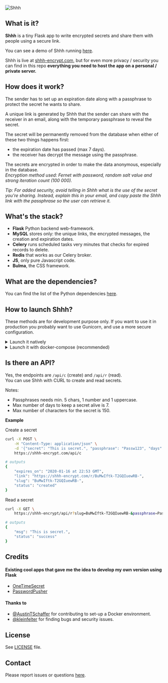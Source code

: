 ![Shhh](https://i.imgur.com/0MPGbQj.png)

## What is it?

**Shhh** is a tiny Flask app to write encrypted secrets and share them with people
using a secure link.  

You can see a demo of Shhh running [here](https://i.imgur.com/XcuhA0o.gif).  

Shhh is live at [shhh-encrypt.com](https://shhh-encrypt.com), but for even more privacy 
/ security you can find in this repo **everything you need to host the app on a personal / private server.**  

## How does it work?

The sender has to set up an expiration date along with a passphrase to protect 
the secret he wants to share.  

A unique link is generated by Shhh that the sender can share with the receiver in an email, along with the 
temporary passphrase to reveal the secret.  

The secret will be permanently removed from the database when either of these two things happens first:  
* the expiration date has passed (max 7 days).  
* the receiver has decrypt the message using the passphrase.  

The secrets are encrypted in order to make the data anonymous, especially in the database.  
_Encryption method used: Fernet with password, random salt value and strong iteration count (100 000)._  

_Tip: For added security, avoid telling in Shhh what is the use of the secret you're 
sharing. Instead, explain this in your email, and copy paste the Shhh link with the passphrase
so the user can retrieve it._  

## What's the stack?

* **Flask** Python backend web-framework.  
* **MySQL** stores only: the unique links, the encrypted messages, the creation and expiration dates.  
* **Celery** runs scheduled tasks very minutes that checks for expired records to delete.  
* **Redis** that works as our Celery broker.  
* **JS**, only pure Javascript code.  
* **Bulma**, the CSS framework.  

## What are the dependencies?

You can find the list of the Python dependencies [here](https://github.com/smallwat3r/shhh/blob/master/requirements.txt).  

## How to launch Shhh?

These methods are for development purpose only. If you want to use it in production
you probably want to use Gunicorn, and use a more secure configuration.  

<details>
<summary>Launch it natively</summary>

#### MySQL

You will need a MySQL server running on localhost in the background.  
Create a MySQL database and run the following script to generate the
table `links` that will store our data.  

```sql
CREATE TABLE `links` (
`slug_link` text,
`encrypted_text` text,
`date_created` datetime DEFAULT NULL,
`date_expires` datetime DEFAULT NULL
) ENGINE=InnoDB DEFAULT CHARSET=utf8;
```

This MySQL query can also be executed against the MySQL server instance via
the `mysql/initialize.sql` file.  

#### Redis  

You will also need Redis running on localhost in the background has it will
work as our Celery broker. Open a new terminal window and launch it.    
```sh
redis-server
```

#### Flask and Celery   

In another terminal window, clone this repository and go inside it.
```sh 
git clone https://github.com/smallwat3r/shhh.git && cd shhh
```

We recommend that you create a virtual environment for this project, so you can
install the required dependencies.  

```sh
virtualenv -p python3 venv --no-site-package
source venv/bin/activate
pip install -r requirements.txt
```

Stay in the virtual environment created.  

You then need to set up a few environment variables. These will be used to
configure Flask, as well as the app's connection to MySQL.  

```sh
export FLASK_APP=shhh
export FLASK_ENV=dev-local
export HOST_MYSQL=127.0.0.1
export USER_MYSQL=<your MySQL username>
export PASS_MYSQL=<your MySQL password>
export DB_MYSQL=<name of the MySQL database created>
```

We then need to launch our Celery worker.  

To launch our Celery worker, open a new terminal window, go to the
project and run  

```sh
source venv/bin/activate  # make sure we are connected to our virtual env.
celery -A shhh.tasks worker --loglevel=INFO
```

Then we need to launch Celery beat that will be triggered by the worker to
delete the expired records from the database every minutes.  

To launch Celery beat, open a third terminal window, go to the
project and run  

```sh
source venv/bin/activate  # make sure we are connected to our virtual env.
celery -A shhh.tasks beat --loglevel=INFO
```

Then go back to your first terminal where you first set-up your virtual env
and launch flask with

```sh
python3 -m flask run --host='0.0.0.0'
```

You can now access Shhh on http://localhost:5000/  

You should be able to see in your other terminal windows the logs from 
Redis, Celery and Celery beat trigerring and receiving tasks to check
and deleted the expired records.  
</details>

<details>
<summary>Launch it with docker-compose (recommended)</summary>

#### docker-compose  

You will need Docker, docker-compose and make installed on your machine.  

For development instances of Shhh, this repo contains a docker-compose
configuration. The configuration defines default settings for Shhh,
default settings for a containerized instance of MySQL server as well
as default settings for Redis and Celery (worker + beat). To build and
run Shhh via docker-compose:  

```sh
docker-compose up -d
```

or via Makefile:

```sh
make dc-start    # start app
                 
                 # other commands
                 # --------------
make dc-stop     # stop app
make dc-reboot   # reboot app
make dc-cleanup  # clean
```

Once the container image has finished building and starting, Shhh will be
available via http://localhost:5000/  

You can also inspect the MySQL data via http://localhost:8080/  
</details>

## Is there an API?  

Yes, the endpoints are `/api/c` (create) and `/api/r` (read).  
You can use Shhh with CURL to create and read secrets.  

Notes: 
* Passphrases needs min. 5 chars, 1 number and 1 uppercase.  
* Max number of days to keep a secret alive is 7.  
* Max number of characters for the secret is 150.  

**Example**  

Create a secret  
```sh 
curl -X POST \
    -H "Content-Type: application/json" \
    -d '{"secret": "This is secret.", "passphrase": "Passw123", "days": 3}' \
    https://shhh-encrypt.com/api/c

# outputs
{
    "expires_on": "2020-01-16 at 22:53 GMT",
    "link": "https://shhh-encrypt.com/r/BuMwIftk-T2GQIuewRB-",
    "slug": "BuMwIftk-T2GQIuewRB-",
    "status": "created"
}
```

Read a secret  
```sh
curl -X GET \
    https://shhh-encrypt/api/r?slug=BuMwIftk-T2GQIuewRB-&passphrase=Passw123

# outputs
{
    "msg": "This is secret.",
    "status": "success"
}
```

## Credits

#### Existing cool apps that gave me the idea to develop my own version using Flask

* [OneTimeSecret](https://github.com/onetimesecret/onetimesecret)
* [PasswordPusher](https://github.com/pglombardo/PasswordPusher)

#### Thanks to

* [@AustinTSchaffer](https://github.com/AustinTSchaffer) for contributing to set-up a Docker environment.
* [@kleinfelter](https://github.com/kleinfelter) for finding bugs and security issues.

## License

See [LICENSE](https://github.com/smallwat3r/shhh/blob/master/LICENSE) file.  

## Contact

Please report issues or questions [here](https://github.com/smallwat3r/shhh/issues).

